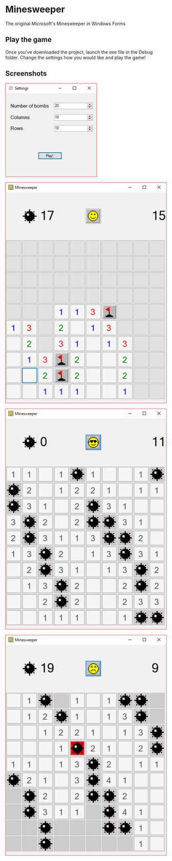 # Minesweeper
The original Microsoft's Minesweeper in Windows Forms
## Play the game
Once you've downloaded the project, launch the exe file in the Debug folder. Change the settings how you would like and play the game!
## Screenshots
![Settings](https://raw.githubusercontent.com/antoinedelia/Minesweeper/master/Screenshots/Settings.PNG)

![In Game](https://raw.githubusercontent.com/antoinedelia/Minesweeper/master/Screenshots/InGame.PNG)

![Win](https://raw.githubusercontent.com/antoinedelia/Minesweeper/master/Screenshots/Win.PNG)

![Lose](https://raw.githubusercontent.com/antoinedelia/Minesweeper/master/Screenshots/Lose.PNG)

